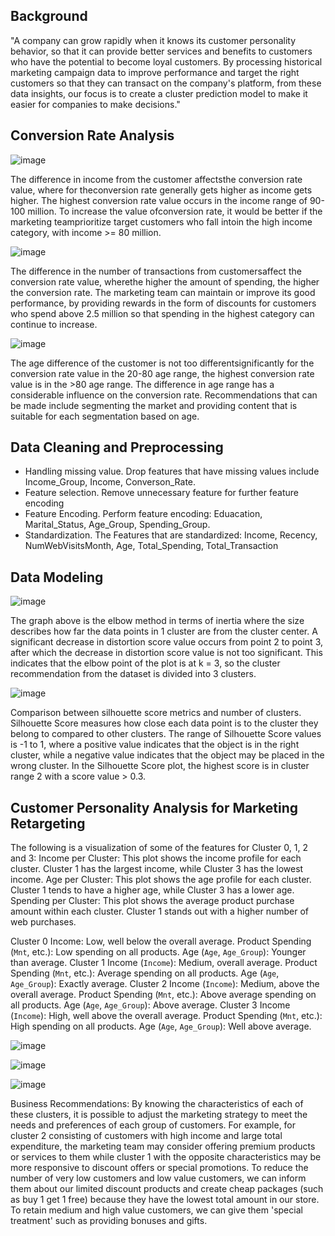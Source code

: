 ## Background
"A company can grow rapidly when it knows its customer personality behavior, so that it can provide better services and benefits to customers who have the potential to become loyal customers. By processing historical marketing campaign data to improve performance and target the right customers so that they can transact on the company's platform, from these data insights, our focus is to create a cluster prediction model to make it easier for companies to make decisions."



## Conversion Rate Analysis 

![image](https://github.com/Yasmin63/Predict-Customer-Personality-to-Boost-Marketing-Campaign-by-Using-Machine-Learning/assets/146631940/de5533b9-e423-4ead-8fa9-98c9be9ddb81)

The difference in income from the customer affectsthe conversion rate value, where for theconversion rate generally gets higher as income gets higher. The highest conversion rate value occurs in the income range of 90-100 million.
To increase the value ofconversion rate, it would be better if the marketing teamprioritize target customers who fall intoin the high income category, with income >= 80 million.

![image](https://github.com/Yasmin63/Predict-Customer-Personality-to-Boost-Marketing-Campaign-by-Using-Machine-Learning/assets/146631940/e76d35c5-08d5-4e52-a6fc-c88e08ec2c9d)

The difference in the number of transactions from customersaffect the conversion rate value, wherethe higher the amount of spending, the higher the conversion rate. 
The marketing team can maintain or improve its good performance, by providing rewards in the form of discounts for customers who spend above 2.5 million so that spending in the highest category can continue to increase.

![image](https://github.com/Yasmin63/Predict-Customer-Personality-to-Boost-Marketing-Campaign-by-Using-Machine-Learning/assets/146631940/569cc6ec-a12c-4886-a149-0870ea9dc484)

The age difference of the customer is not too differentsignificantly for the conversion rate value in the 20-80 age range, the highest conversion rate value is in the >80 age range.
The difference in age range has a considerable influence on the conversion rate. Recommendations that can be made include segmenting the market and providing content that is suitable for each segmentation based on age.



## Data Cleaning and Preprocessing
- Handling missing value. Drop features that have missing values include Income_Group, Income, Converson_Rate.
- Feature selection. Remove unnecessary feature for further feature encoding
- Feature Encoding. Perform feature encoding: Eduacation, Marital_Status, Age_Group, Spending_Group.
- Standardization. The Features that are standardized: Income, Recency, NumWebVisitsMonth, Age, Total_Spending, Total_Transaction



## Data Modeling
![image](https://github.com/Yasmin63/Predict-Customer-Personality-to-Boost-Marketing-Campaign-by-Using-Machine-Learning/assets/146631940/d16ea792-9a19-477e-af4d-3c5c9db18c85)

The graph above is the elbow method in terms of inertia where the size describes how far the data points in 1 cluster are from the cluster center. A significant decrease in distortion score value occurs from point 2 to point 3, after which the decrease in distortion score value is not too significant. This indicates that the elbow point of the plot is at k = 3, so the cluster recommendation from the dataset is divided into 3 clusters.

![image](https://github.com/Yasmin63/Predict-Customer-Personality-to-Boost-Marketing-Campaign-by-Using-Machine-Learning/assets/146631940/1015ed3e-9951-4872-a44e-1d4c9f1f989c)

Comparison between silhouette score metrics and number of clusters. Silhouette Score measures how close each data point is to the cluster they belong to compared to other clusters. The range of Silhouette Score values is -1 to 1, where a positive value indicates that the object is in the right cluster, while a negative value indicates that the object may be placed in the wrong cluster. In the Silhouette Score plot, the highest score is in cluster range 2 with a score value > 0.3.



## Customer Personality Analysis for Marketing Retargeting

The following is a visualization of some of the features for Cluster 0, 1, 2 and 3:
Income per Cluster: This plot shows the income profile for each cluster. Cluster 1 has the largest income, while Cluster 3 has the lowest income.
Age per Cluster: This plot shows the age profile for each cluster. Cluster 1 tends to have a higher age, while Cluster 3 has a lower age.
Spending per Cluster: This plot shows the average product purchase amount within each cluster. Cluster 1 stands out with a higher number of web purchases.

Cluster 0
Income: Low, well below the overall average.
Product Spending (`Mnt`, etc.): Low spending on all products.
Age (`Age`, `Age_Group`): Younger than average.
Cluster 1
Income (`Income`): Medium, overall average.
Product Spending (`Mnt`, etc.): Average spending on all products.
Age (`Age`, `Age_Group`): Exactly average.
Cluster 2
Income (`Income`): Medium, above the overall average.
Product Spending (`Mnt`, etc.): Above average spending on all products.
Age (`Age`, `Age_Group`): Above average.
Cluster 3
Income (`Income`): High, well above the overall average.
Product Spending (`Mnt`, etc.): High spending on all products.
Age (`Age`, `Age_Group`): Well above average.

![image](https://github.com/Yasmin63/Predict-Customer-Personality-to-Boost-Marketing-Campaign-by-Using-Machine-Learning/assets/146631940/3c009a56-1885-49f1-8d8e-ca336c5d35dc)

![image](https://github.com/Yasmin63/Predict-Customer-Personality-to-Boost-Marketing-Campaign-by-Using-Machine-Learning/assets/146631940/2361acdf-8184-471e-934c-823f32be1545)

![image](https://github.com/Yasmin63/Predict-Customer-Personality-to-Boost-Marketing-Campaign-by-Using-Machine-Learning/assets/146631940/86cbdf38-d1e9-495a-9d3a-7782f1ed1a87)


Business Recommendations:
By knowing the characteristics of each of these clusters, it is possible to adjust the marketing strategy to meet the needs and preferences of each group of customers. For example, for cluster 2 consisting of customers with high income and large total expenditure, the marketing team may consider offering premium products or services to them while cluster 1 with the opposite characteristics may be more responsive to discount offers or special promotions.
To reduce the number of very low customers and low value customers, we can inform them about our limited discount products and create cheap packages (such as buy 1 get 1 free) because they have the lowest total amount in our store.
To retain medium and high value customers, we can give them 'special treatment' such as providing bonuses and gifts.
















